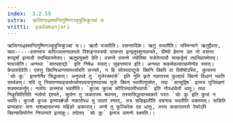 ```yaml
---
index:  3.2.59
sutra:  ऋत्विग्दधृक्स्रग्दिगुष्णिगञ्चुयुजिक्रुञ्चां च
vritti:  padamanjari
---
```


	ऋत्विग्दधृक्स्रग्दिगुष्णिगञ्चुयुजिक्रुञ्चां च।। ऋतौ यजतीति। वसन्तादिके। ऋतुं यजतीति। यस्मिन्यागे ऋतुर्द्देवता, यथा-----वसन्ताय कपिञ्जलानालभते पिशङ्गास्त्रयो वासन्ता इत्यृतुपशूनालभते, ग्रीष्मो हेमन्त उत नो वसन्तः शरद्वर्षा इत्यादौ तदभिप्रायमेतत्। ऋतुप्रयुक्तो वेति। वसन्ते वसन्ते ज्योतिषा यजेतेत्यादौ यत्कर्तृत्वं तदभिप्रायमेतत्। षत्वञ्चेति। अन्यथा `सात्पदाद्योः` इति निषेधः स्यात्। सुबन्तमात्र इति। अन्यथा सकर्मकत्वात्कर्मण्येव स्यात्। केवलादेवेति। एतत्तु क्विन्विधानसामर्थ्यादपि लभ्यते, न हि सोपपदाद्युजेः क्विनि क्विपि वा विशेषोऽस्ति, कुत्वस्य `चोः कुः` इत्यनेनैव सिद्धत्वात्। अनुपपदे तु `युजेरसमासे` इति नुमि कृते नकारस्य कुत्वार्थ क्विनो विधानं भवति सार्थकम्। यदि तु निपातनसाहचर्यात्सोपपदादनुपपदाच्च युजेः क्विन् भवतीत्युच्येत, तदा `सत्सूद्विष` इत्यत्र युजिग्रहणं शक्यमकर्त्तुम्। नलोपः कस्मान्न भवतीति। `कुञ्च क्रुञ्च कौटिल्याल्पीभावयोः` इति नोपधावेतौ धातू। तथा निकुचितिरिति नलोपो द्दश्यते, चुत्वेन तु जकारस्य श्रवणम्, तस्यासिद्धत्वाच्चकारे परतः `चोः कुः`इति कुत्वं न भवति। कुञ्चौ कुञ्च इत्याद#औ नकारोपधं तु पठतां स्यात्, तत्र सङिझलीति वचनान्न भवतीति वक्तव्यम्। सङिति प्रत्याहारः सनः सशब्दादारभ्या महिङो ङकारात्। अन्ये तु कुञ्चिरेक एव धातुः, तस्य ककारात्परो रेफोऽपि क्विन्सन्नियोगेन निपात्यते इत्याहुः। तदेतत् `चोः कुः` इत्यत्र वामनो वक्ष्यति।।
